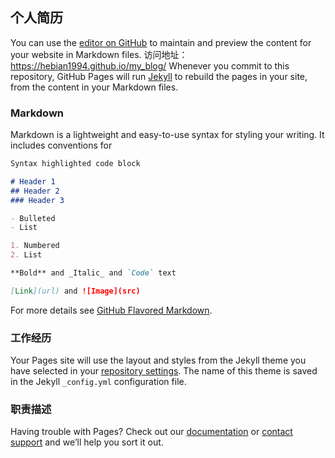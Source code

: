 ## 个人简历

You can use the [editor on GitHub](https://github.com/hebian1994/my_blog/edit/gh-pages/index.md) to maintain and preview the content for your website in Markdown files.
访问地址：https://hebian1994.github.io/my_blog/
Whenever you commit to this repository, GitHub Pages will run [Jekyll](https://jekyllrb.com/) to rebuild the pages in your site, from the content in your Markdown files.

### Markdown

Markdown is a lightweight and easy-to-use syntax for styling your writing. It includes conventions for

```markdown
Syntax highlighted code block

# Header 1
## Header 2
### Header 3

- Bulleted
- List

1. Numbered
2. List

**Bold** and _Italic_ and `Code` text

[Link](url) and ![Image](src)
```

For more details see [GitHub Flavored Markdown](https://guides.github.com/features/mastering-markdown/).

### 工作经历

Your Pages site will use the layout and styles from the Jekyll theme you have selected in your [repository settings](https://github.com/hebian1994/my_blog/settings/pages). The name of this theme is saved in the Jekyll `_config.yml` configuration file.

### 职责描述

Having trouble with Pages? Check out our [documentation](https://docs.github.com/categories/github-pages-basics/) or [contact support](https://support.github.com/contact) and we’ll help you sort it out.
